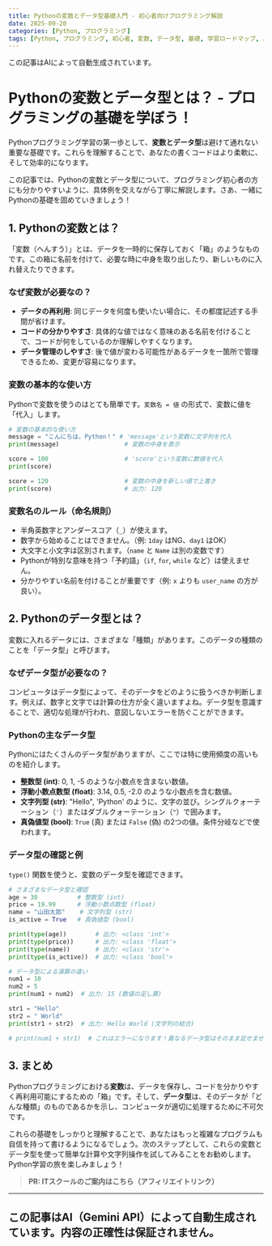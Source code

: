 ```yaml
---
title: Pythonの変数とデータ型基礎入門 - 初心者向けプログラミング解説
date: 2025-09-20
categories: [Python, プログラミング]
tags: [Python, プログラミング, 初心者, 変数, データ型, 基礎, 学習ロードマップ, AI, Gemini, 自動生成]
---
```


この記事はAIによって自動生成されています。

# Pythonの変数とデータ型とは？ - プログラミングの基礎を学ぼう！

Pythonプログラミング学習の第一歩として、**変数とデータ型**は避けて通れない重要な基礎です。これらを理解することで、あなたの書くコードはより柔軟に、そして効率的になります。

この記事では、Pythonの変数とデータ型について、プログラミング初心者の方にも分かりやすいように、具体例を交えながら丁寧に解説します。さあ、一緒にPythonの基礎を固めていきましょう！

## 1. Pythonの変数とは？

「変数（へんすう）」とは、データを一時的に保存しておく「箱」のようなものです。この箱に名前を付けて、必要な時に中身を取り出したり、新しいものに入れ替えたりできます。

### なぜ変数が必要なの？
*   **データの再利用**: 同じデータを何度も使いたい場合に、その都度記述する手間が省けます。
*   **コードの分かりやすさ**: 具体的な値ではなく意味のある名前を付けることで、コードが何をしているのか理解しやすくなります。
*   **データ管理のしやすさ**: 後で値が変わる可能性があるデータを一箇所で管理できるため、変更が容易になります。

### 変数の基本的な使い方

Pythonで変数を使うのはとても簡単です。`変数名 = 値` の形式で、変数に値を「代入」します。

```python
# 変数の基本的な使い方
message = "こんにちは、Python！" # 'message'という変数に文字列を代入
print(message)                  # 変数の中身を表示

score = 100                     # 'score'という変数に数値を代入
print(score)

score = 120                     # 変数の中身を新しい値で上書き
print(score)                    # 出力: 120
```

### 変数名のルール（命名規則）
*   半角英数字とアンダースコア（`_`）が使えます。
*   数字から始めることはできません。（例: `1day` はNG、`day1` はOK）
*   大文字と小文字は区別されます。（`name` と `Name` は別の変数です）
*   Pythonが特別な意味を持つ「予約語」（`if`, `for`, `while` など）は使えません。
*   分かりやすい名前を付けることが重要です（例: `x` よりも `user_name` の方が良い）。

## 2. Pythonのデータ型とは？

変数に入れるデータには、さまざまな「種類」があります。このデータの種類のことを「データ型」と呼びます。

### なぜデータ型が必要なの？
コンピュータはデータ型によって、そのデータをどのように扱うべきか判断します。例えば、数字と文字では計算の仕方が全く違いますよね。データ型を意識することで、適切な処理が行われ、意図しないエラーを防ぐことができます。

### Pythonの主なデータ型

Pythonにはたくさんのデータ型がありますが、ここでは特に使用頻度の高いものを紹介します。

*   **整数型 (int)**: 0, 1, -5 のような小数点を含まない数値。
*   **浮動小数点数型 (float)**: 3.14, 0.5, -2.0 のような小数点を含む数値。
*   **文字列型 (str)**: "Hello", 'Python' のように、文字の並び。シングルクォーテーション（`'`）またはダブルクォーテーション（`"`）で囲みます。
*   **真偽値型 (bool)**: `True` (真) または `False` (偽) の2つの値。条件分岐などで使われます。

### データ型の確認と例

`type()` 関数を使うと、変数のデータ型を確認できます。

```python
# さまざまなデータ型と確認
age = 30           # 整数型 (int)
price = 19.99      # 浮動小数点数型 (float)
name = "山田太郎"    # 文字列型 (str)
is_active = True   # 真偽値型 (bool)

print(type(age))        # 出力: <class 'int'>
print(type(price))      # 出力: <class 'float'>
print(type(name))       # 出力: <class 'str'>
print(type(is_active))  # 出力: <class 'bool'>

# データ型による演算の違い
num1 = 10
num2 = 5
print(num1 + num2)  # 出力: 15 (数値の足し算)

str1 = "Hello"
str2 = " World"
print(str1 + str2)  # 出力: Hello World (文字列の結合)

# print(num1 + str1)  # これはエラーになります！異なるデータ型はそのまま足せません
```

## 3. まとめ

Pythonプログラミングにおける**変数**は、データを保存し、コードを分かりやすく再利用可能にするための「箱」です。そして、**データ型**は、そのデータが「どんな種類」のものであるかを示し、コンピュータが適切に処理するために不可欠です。

これらの基礎をしっかりと理解することで、あなたはもっと複雑なプログラムも自信を持って書けるようになるでしょう。次のステップとして、これらの変数とデータ型を使って簡単な計算や文字列操作を試してみることをお勧めします。Python学習の旅を楽しみましょう！
> **PR: ITスクールのご案内はこちら（アフィリエイトリンク）**

---
この記事はAI（Gemini API）によって自動生成されています。内容の正確性は保証されません。
---
